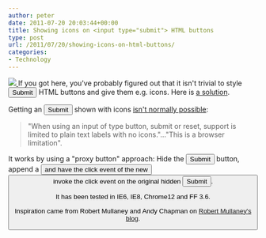 ```yaml
---
author: peter
date: 2011-07-20 20:03:44+00:00
title: Showing icons on <input type="submit"> HTML buttons
type: post
url: /2011/07/20/showing-icons-on-html-buttons/
categories:
- Technology
---
```


[![](http://www.morch.com/wp-content/uploads/2011/07/buttonWithIcon1.png)
](http://www.morch.com/wp-content/uploads/2011/07/buttonWithIcon1.png)If you got here, you've probably figured out that it isn't trivial to style <input type="submit"> HTML buttons and give them e.g. icons. Here is [a solution](http://www.morch.com/download/proxyButtons.html).

<!-- more -->

Getting an <input type="submit"> shown with icons [isn't normally possible](http://bugs.jqueryui.com/ticket/5683):


<blockquote>"When using an input of type button, submit or reset, support is limited to plain text labels with no icons."..."This is a browser limitation".</blockquote>


It works by using a "proxy button" approach: Hide the <input type="submit"> button, append a <button> and have the click event of the new <button> invoke the click event on the original hidden <input type="submit">.

It has been tested in IE6, IE8, Chrome12 and FF 3.6.

Inspiration came from Robert Mullaney and Andy Chapman on [Robert Mullaney's blog](http://www.robertmullany.com/2010/11/29/style-submit-and-reset-buttons-with-icons-using-jquery-ui/).
